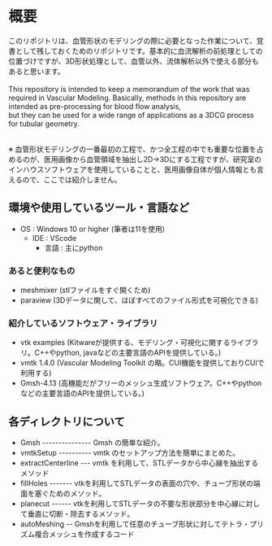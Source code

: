 # 概要
このリポジトリは、血管形状のモデリングの際に必要となった作業について、覚書として残しておくためのリポジトリです。基本的に血流解析の前処理としての位置づけですが、3D形状処理として、血管以外、流体解析以外で使える部分もあると思います。<br>
<br>
This repository is intended to keep a memorandum of the work that was required in Vascular Modeling. Basically, methods in this repository are intended as pre-processing for blood flow analysis,  
but they can be used for a wide range of applications as a 3DCG process for tubular geometry. 

<br>
※ 血管形状モデリングの一番最初の工程で、かつ全工程の中でも重要な位置を占めるのが、医用画像から血管領域を抽出し2D→3Dにする工程ですが、研究室のインハウスソフトウェアを使用していることと、医用画像自体が個人情報とも言えるので、ここでは紹介しません。

## 環境や使用しているツール・言語など
* OS : Windows 10 or higher (筆者は11を使用)
    * IDE : VScode
         * 言語 : 主にpython

### あると便利なもの
* meshmixer (stlファイルをすぐ開くため)
* paraview (3Dデータに関して、ほぼすべてのファイル形式を可視化できる)

### 紹介しているソフトウェア・ライブラリ
* vtk examples (Kitwareが提供する、モデリング・可視化に関するライブラリ。C++やpython, javaなどの主要言語のAPIを提供している。)
* vmtk 1.4.0 (Vascular Modeling Toolkit の略。CUI機能を提供しておりCUIで利用する)
* Gmsh-4.13 (高機能だがフリーのメッシュ生成ソフトウェア。C++やpythonなどの主要言語のAPIを提供している。)

## 各ディレクトリについて
 + Gmsh   --------------- Gmsh の簡単な紹介。
 + vmtkSetup      ---------- vmtk のセットアップ方法を簡単にまとめた。
 + extractCenterline --- vmtk を利用して、STLデータから中心線を抽出するメソッド
 + fillHoles    -------  vtkを利用してSTLデータの表面の穴や、チューブ形状の端面を塞ぐためのメソッド。
 + planecut  ------ vtkを利用してSTLデータの不要な形状部分を中心線に対して垂直に切断・除去するメソッド。
 + autoMeshing -- Gmshを利用して任意のチューブ形状に対してテトラ・プリズム複合メッシュを作成するコード
 
